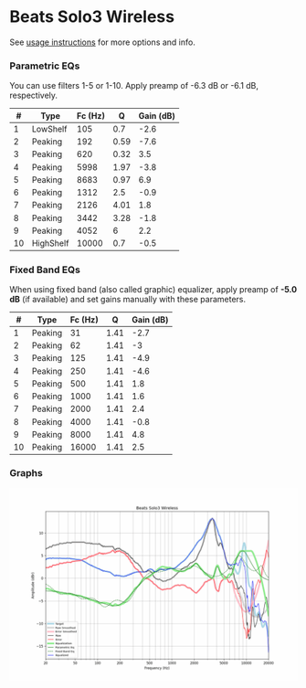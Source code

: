 # Beats Solo3 Wireless
See [usage instructions](https://github.com/jaakkopasanen/AutoEq#usage) for more options and info.

### Parametric EQs
You can use filters 1-5 or 1-10. Apply preamp of -6.3 dB or -6.1 dB, respectively.

|   # | Type      |   Fc (Hz) |    Q |   Gain (dB) |
|-----|-----------|-----------|------|-------------|
|   1 | LowShelf  |       105 | 0.7  |        -2.6 |
|   2 | Peaking   |       192 | 0.59 |        -7.6 |
|   3 | Peaking   |       620 | 0.32 |         3.5 |
|   4 | Peaking   |      5998 | 1.97 |        -3.8 |
|   5 | Peaking   |      8683 | 0.97 |         6.9 |
|   6 | Peaking   |      1312 | 2.5  |        -0.9 |
|   7 | Peaking   |      2126 | 4.01 |         1.8 |
|   8 | Peaking   |      3442 | 3.28 |        -1.8 |
|   9 | Peaking   |      4052 | 6    |         2.2 |
|  10 | HighShelf |     10000 | 0.7  |        -0.5 |

### Fixed Band EQs
When using fixed band (also called graphic) equalizer, apply preamp of **-5.0 dB** (if available) and set gains manually with these parameters.

|   # | Type    |   Fc (Hz) |    Q |   Gain (dB) |
|-----|---------|-----------|------|-------------|
|   1 | Peaking |        31 | 1.41 |        -2.7 |
|   2 | Peaking |        62 | 1.41 |        -3   |
|   3 | Peaking |       125 | 1.41 |        -4.9 |
|   4 | Peaking |       250 | 1.41 |        -4.6 |
|   5 | Peaking |       500 | 1.41 |         1.8 |
|   6 | Peaking |      1000 | 1.41 |         1.6 |
|   7 | Peaking |      2000 | 1.41 |         2.4 |
|   8 | Peaking |      4000 | 1.41 |        -0.8 |
|   9 | Peaking |      8000 | 1.41 |         4.8 |
|  10 | Peaking |     16000 | 1.41 |         2.5 |

### Graphs
![](./Beats%20Solo3%20Wireless.png)
